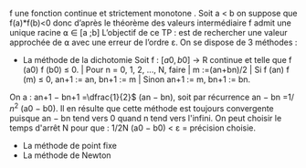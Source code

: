 f une fonction continue et strictement monotone . Soit a < b on suppose que f(a)*f(b)<0 donc d’après le théorème des valeurs intermédiaire f admit une unique racine ⍺ ∈ [a ;b]
L’objectif de ce TP : est de rechercher une valeur approchée de ⍺ avec une erreur de l’ordre ε. On se dispose de 3 méthodes :

* La méthode de la dichotomie 
 Soit f : $[a0, b0]$ → R continue et telle que f (a0) f (b0) ≤ 0.
      | Pour n = 0, 1, 2, ..., N, faire
      | m :=(an+bn)/2
      | Si f (an) f (m) ≤ 0, an+1 := an, bn+1 := m
      | Sinon an+1 := m, bn+1 := bn.

On a : an+1 − bn+1 =\dfrac{1}{2}$ (an − bn), soit par récurrence an − bn =1/ $n^2$ (a0 − b0). Il en résulte que cette méthode est toujours convergente puisque an − bn tend vers 0 quand n tend vers l'infini. On peut choisir le temps d'arrêt N pour que :
1/2N (a0 − b0) < ε = précision choisie.
* La méthode de point fixe
* La méthode de Newton
